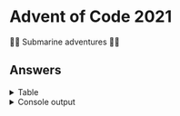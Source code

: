 # Advent of Code 2021

🐙🐠 Submarine adventures 🐳🦑

## Answers

<details>
<summary>Table</summary>
    <table>
        <tr>
            <th></th>
            <th>Part 1</th>
            <th>Part 2</th>
        </tr>
        <tr>
            <td><a href="src/main/java/com/lewisbirks/adventofcode/day/Day1.java">Day 1</a></td>
            <td>1715</td>
            <td>1739</td>
        </tr>
        <tr>
            <td><a href="src/main/java/com/lewisbirks/adventofcode/day/Day2.java">Day 2</a></td>
            <td>1488669</td>
            <td>1176514794</td>
        </tr>
        <tr>
            <td><a href="src/main/java/com/lewisbirks/adventofcode/day/Day3.java">Day 3</a></td>
            <td>3813416</td>
            <td>2990784</td>
        </tr>
        <tr>
            <td><a href="src/main/java/com/lewisbirks/adventofcode/day/Day4.java">Day 4</a></td>
            <td>21607</td>
            <td>19012</td>
        </tr>
        <tr>
            <td><a href="src/main/java/com/lewisbirks/adventofcode/day/Day5.java">Day 5</a></td>
            <td>5169</td>
            <td>22083</td>
        </tr>
        <tr>
            <td><a href="src/main/java/com/lewisbirks/adventofcode/day/Day6.java">Day 6</a></td>
            <td>376194</td>
            <td>1693022481538</td>
        </tr>
        <tr>
            <td><a href="src/main/java/com/lewisbirks/adventofcode/day/Day7.java">Day 7</a></td>
            <td>357353</td>
            <td>104822130</td>
        </tr>
        <tr>
            <td><a href="src/main/java/com/lewisbirks/adventofcode/day/Day8.java">Day 8</a></td>
            <td>355</td>
            <td>983030</td>
        </tr>
        <tr>
            <td><a href="src/main/java/com/lewisbirks/adventofcode/day/Day9.java">Day 9</a></td>
            <td>475</td>
            <td>1092012</td>
        </tr>
        <tr>
            <td><a href="src/main/java/com/lewisbirks/adventofcode/day/Day10.java">Day 10</a></td>
            <td>339477</td>
            <td>3049320156</td>
        </tr>
        <tr>
            <td><a href="src/main/java/com/lewisbirks/adventofcode/day/Day11.java">Day 11</a></td>
            <td>1665</td>
            <td>235</td>
        </tr>
        <tr>
            <td><a href="src/main/java/com/lewisbirks/adventofcode/day/Day12.java">Day 12</a></td>
            <td>4549</td>
            <td>120535</td>
        </tr>
        <tr>
            <td><a href="src/main/java/com/lewisbirks/adventofcode/day/Day13.java">Day 13</a></td>
            <td>735</td>
            <td>UFRZKAUZ</td>
        </tr>
        <tr>
            <td><a href="src/main/java/com/lewisbirks/adventofcode/day/Day14.java">Day 14</a></td>
            <td>2602</td>
            <td>2942885922173</td>
        </tr>
        <tr>
            <td><a href="src/main/java/com/lewisbirks/adventofcode/day/Day15.java">Day 15</a></td>
            <td>673</td>
            <td>2893</td>
        </tr>
        <tr>
            <td><a href="src/main/java/com/lewisbirks/adventofcode/day/Day16.java">Day 16</a></td>
            <td>938</td>
            <td>1495959086337</td>
        </tr>
    </table>
</details>
<details>
    <summary>Console output</summary>
    <pre>
==========================
Year 2021
==========================
Day 01: Sonar Sweep
	Part 1: 1715 (19ms)
	Part 2: 1739 (0ms)
Day 02: Dive!
	Part 1: 1488669 (8ms)
	Part 2: 1176514794 (1ms)
Day 03: Binary Diagnostic
	Part 1: 3813416 (8ms)
	Part 2: 2990784 (7ms)
Day 04: Giant Squid
	Part 1: 21607 (21ms)
	Part 2: 19012 (31ms)
Day 05: Hydrothermal Venture
	Part 1: 5169 (59ms)
	Part 2: 22083 (28ms)
Day 06: Lanternfish
	Part 1: 376194 (1ms)
	Part 2: 1693022481538 (0ms)
Day 07: Treachery of Whales
	Part 1: 357353 (26ms)
	Part 2: 104822130 (27ms)
Day 08: Seven Segment Search
	Part 1: 355 (4ms)
	Part 2: 983030 (34ms)
Day 09: Smoke Basin
	Part 1: 475 (9ms)
	Part 2: 1092012 (19ms)
Day 10: Syntax Scoring
	Part 1: 339477 (3ms)
	Part 2: 3049320156 (2ms)
Day 11: Dumbo Octopus
	Part 1: 1665 (3ms)
	Part 2: 235 (1ms)
Day 12: Passage Pathing
	Part 1: 4549 (48ms)
	Part 2: 120535 (483ms)
Day 13: Transparent Origami
	Part 1: 735 (5ms)
	Part 2: 
██    ██  ████████  ██████    ████████  ██    ██    ████    ██    ██  ████████
██    ██  ██        ██    ██        ██  ██  ██    ██    ██  ██    ██        ██
██    ██  ██████    ██    ██      ██    ████      ██    ██  ██    ██      ██  
██    ██  ██        ██████      ██      ██  ██    ████████  ██    ██    ██    
██    ██  ██        ██  ██    ██        ██  ██    ██    ██  ██    ██  ██      
  ████    ██        ██    ██  ████████  ██    ██  ██    ██    ████    ████████
 (9ms)
Day 14: Extended Polymerization
	Part 1: 2602 (16ms)
	Part 2: 2942885922173 (9ms)
Day 15: Chiton
	Part 1: 673 (18ms)
	Part 2: 2893 (113ms)
Day 16: Packet Decoder
	Part 1: 938 (12ms)
	Part 2: 1495959086337 (9ms)
==========================
</pre>
</details>

